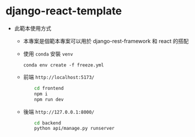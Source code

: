 # django-react-template

* 此範本使用方式
  * 本專案是個範本專案可以用於 django-rest-framework 和 react 的搭配
  * 使用 `conda` 安裝 `venv`
    
    ```
    conda env create -f freeze.yml
    ```

  * 前端 `http://localhost:5173/`
    
    ```bash
        cd frontend
        npm i
        npm run dev
    ```
  * 後端 `http://127.0.0.1:8000/`
    
    ```bash
        cd backend
        python api/manage.py runserver
    ```
